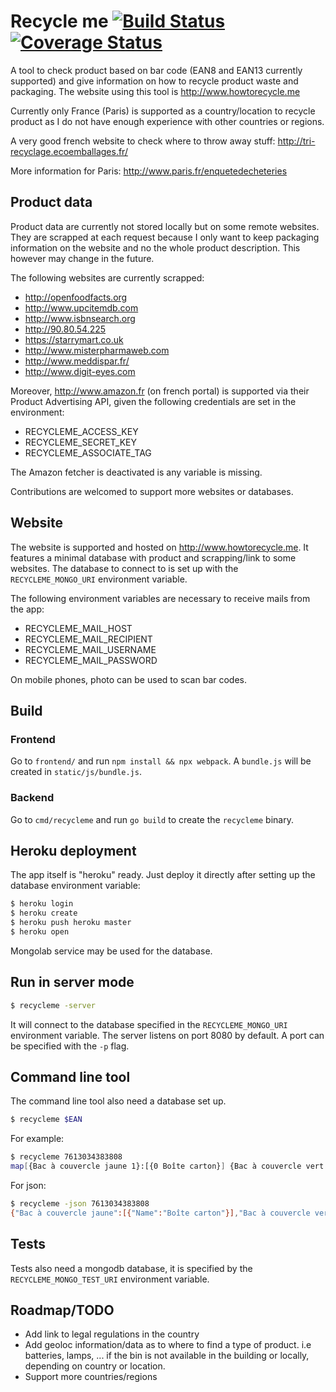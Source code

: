 # Recycle me [![Build Status](https://travis-ci.org/jfyuen/recycleme.svg?branch=master)](https://travis-ci.org/jfyuen/recycleme) [![Coverage Status](https://coveralls.io/repos/github/jfyuen/recycleme/badge.svg?branch=master)](https://coveralls.io/github/jfyuen/recycleme?branch=master)

A tool to check product based on bar code (EAN8 and EAN13 currently supported) and give information on how to recycle product waste and packaging.
The website using this tool is http://www.howtorecycle.me

Currently only France (Paris) is supported as a country/location to recycle product as I do not have enough experience with other countries or regions.

A very good french website to check where to throw away stuff: http://tri-recyclage.ecoemballages.fr/

More information for Paris: http://www.paris.fr/enquetedecheteries

## Product data

Product data are currently not stored locally but on some remote websites.
They are scrapped at each request because I only want to keep packaging information on the website and no the whole product description.
This however may change in the future.

The following websites are currently scrapped:
- http://openfoodfacts.org
- http://www.upcitemdb.com
- http://www.isbnsearch.org
- http://90.80.54.225
- https://starrymart.co.uk
- http://www.misterpharmaweb.com
- http://www.meddispar.fr/
- http://www.digit-eyes.com

Moreover, http://www.amazon.fr (on french portal) is supported via their Product Advertising API, given the following credentials are set in the environment:
- RECYCLEME_ACCESS_KEY
- RECYCLEME_SECRET_KEY
- RECYCLEME_ASSOCIATE_TAG

The Amazon fetcher is deactivated is any variable is missing.

Contributions are welcomed to support more websites or databases.

## Website

The website is supported and hosted on http://www.howtorecycle.me.
It features a minimal database with product and scrapping/link to some websites.
The database to connect to is set up with the `RECYCLEME_MONGO_URI` environment variable.

The following environment variables are necessary to receive mails from the app:
- RECYCLEME_MAIL_HOST
- RECYCLEME_MAIL_RECIPIENT
- RECYCLEME_MAIL_USERNAME
- RECYCLEME_MAIL_PASSWORD

On mobile phones, photo can be used to scan bar codes.

## Build
### Frontend

Go to `frontend/` and run `npm install && npx webpack`.
A `bundle.js` will be created in `static/js/bundle.js`.

### Backend

Go to `cmd/recycleme` and run `go build` to create the `recycleme` binary.

## Heroku deployment

The app itself is "heroku" ready. Just deploy it directly after setting up the database environment variable:
```bash
$ heroku login
$ heroku create
$ heroku push heroku master
$ heroku open
```
Mongolab service may be used for the database.


## Run in server mode

```bash
$ recycleme -server
```
It will connect to the database specified in the `RECYCLEME_MONGO_URI` environment variable.
The server listens on port 8080 by default. A port can be specified with the `-p` flag.

## Command line tool

The command line tool also need a database set up.

```bash
$ recycleme $EAN
```

For example:

```bash
$ recycleme 7613034383808
map[{Bac à couvercle jaune 1}:[{0 Boîte carton}] {Bac à couvercle vert 0}:[{1 Film plastique} {4 Nourriture}]]
```

For json:
```bash
$ recycleme -json 7613034383808
{"Bac à couvercle jaune":[{"Name":"Boîte carton"}],"Bac à couvercle vert":[{"Name":"Film plastique"},{"Name":"Nourriture"}]}
```

## Tests
Tests also need a mongodb database, it is specified by the `RECYCLEME_MONGO_TEST_URI` environment variable.

## Roadmap/TODO

- Add link to legal regulations in the country
- Add geoloc information/data as to where to find a type of product. i.e batteries, lamps, ... if the bin is not available in the building or locally, depending on country or location.
- Support more countries/regions